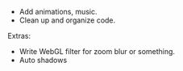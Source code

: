 - Add animations, music.
- Clean up and organize code.

Extras:
- Write WebGL filter for zoom blur or something.
- Auto shadows